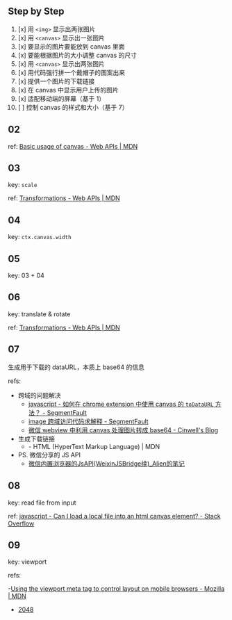 ## Step by Step

1. [x] 用 `<img>` 显示出两张图片
2. [x] 用 `<canvas>` 显示出一张图片
3. [x] 要显示的图片要能放到 canvas 里面
4. [x] 要能根据图片的大小调整 canvas 的尺寸
5. [x] 用 `<canvas>` 显示出两张图片
6. [x] 用代码强行拼一个戴帽子的图案出来
7. [x] 提供一个图片的下载链接
8. [x] 在 canvas 中显示用户上传的图片
9. [x] 适配移动端的屏幕（基于 1）
10. [ ] 控制 canvas 的样式和大小（基于 7）

## 02

ref: [Basic usage of canvas - Web APIs | MDN](https://developer.mozilla.org/en-US/docs/Web/API/Canvas_API/Tutorial/Basic_usage)

## 03

key: `scale`

ref: [Transformations - Web APIs | MDN](https://developer.mozilla.org/en-US/docs/Web/API/Canvas_API/Tutorial/Transformations)

## 04

key: `ctx.canvas.width`

## 05

key: 03 + 04

## 06

key: translate & rotate

ref: [Transformations - Web APIs | MDN](https://developer.mozilla.org/en-US/docs/Web/API/Canvas_API/Tutorial/Transformations)

## 07

生成用于下载的 dataURL，本质上 base64 的信息

refs:

- 跨域的问题解决
  - [javascript - 如何在 chrome extension 中使用 canvas 的 `toDataURL` 方法？ - SegmentFault](https://segmentfault.com/q/1010000002459456)
  - [image 跨域访问代码求解释 - SegmentFault](http://segmentfault.com/q/1010000000768672/a-1020000002436172)
  - [微信 webview 中利用 canvas 处理图片转成 base64 - Cinwell's Blog](http://cinwell.com/post/wechat-webview-canvas-image-base64)
- 生成下载链接
  - [<a> - HTML (HyperText Markup Language) | MDN](https://developer.mozilla.org/en-US/docs/Web/HTML/Element/a#attr-download)
- PS. 微信分享的 JS API
  - [微信内置浏览器的JsAPI(WeixinJSBridge续)_Alien的笔记](http://www.baidufe.com/item/f07a3be0b23b4c9606bb.html)

## 08

key: read file from input

ref: [javascript - Can I load a local file into an html canvas element? - Stack Overflow](http://stackoverflow.com/questions/13938686/can-i-load-a-local-file-into-an-html-canvas-element)

## 09

key: viewport

refs:

-[Using the viewport meta tag to control layout on mobile browsers - Mozilla | MDN](https://developer.mozilla.org/en-US/docs/Mozilla/Mobile/Viewport_meta_tag)
- [2048](https://gabrielecirulli.github.io/2048/)
